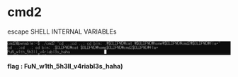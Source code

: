 # cmd2 

escape 
SHELL INTERNAL VARIABLEs


![!](img/cmd2_1.PNG)



**flag : FuN_w1th_5h3ll_v4riabl3s_haha)**
